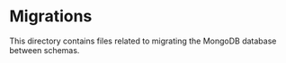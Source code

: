 # Migrations

This directory contains files related to migrating the MongoDB database between schemas.
